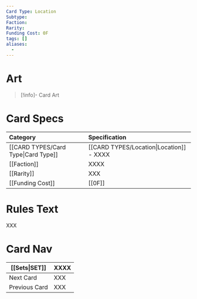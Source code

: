 ```yaml
---
Card Type: Location
Subtype: 
Faction: 
Rarity: 
Funding Cost: 0F
tags: []
aliases:
  - 
---
```

# Art

> [!info]- Card Art
> 

# Card Specs

| Category | Specification| 
| :--- | :--- |
| [[CARD TYPES/Card Type\|Card Type]] | [[CARD TYPES/Location\|Location]] - XXXX |  
| [[Faction]] | XXXX |  
| [[Rarity]] | XXX |  
| [[Funding Cost]] | [[0F]] | 

# Rules Text  

XXX


# Card Nav

| [[Sets\|SET]]           | XXXX |
| ------------- | ------------------------------ |
| Next Card     | XXX |
| Previous Card | XXX |



